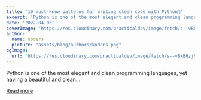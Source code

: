 ```yaml
---
title: '10 must-know patterns for writing clean code with Python🐍'
excerpt: 'Python is one of the most elegant and clean programming languages, yet having a beautiful and clean...'
date: '2022-04-05'
coverImage: 'https://res.cloudinary.com/practicaldev/image/fetch/s--vBkB6zjR--/c_imagga_scale,f_auto,fl_progressive,h_420,q_auto,w_1000/https://dev-to-uploads.s3.amazonaws.com/uploads/articles/9n6ygx0l2pdldc1j7a3e.jpg'
author:
  name: Koders
  picture: "assets/blog/authors/koders.png"
ogImage:
  url: 'https://res.cloudinary.com/practicaldev/image/fetch/s--vBkB6zjR--/c_imagga_scale,f_auto,fl_progressive,h_420,q_auto,w_1000/https://dev-to-uploads.s3.amazonaws.com/uploads/articles/9n6ygx0l2pdldc1j7a3e.jpg'
---
```


Python is one of the most elegant and clean programming languages, yet having a beautiful and clean...

[Read more](https://dev.to/alexomeyer/10-must-know-patterns-for-writing-clean-code-with-python-56bf)
